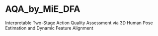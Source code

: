 # AQA_by_MiE_DFA
Interpretable Two-Stage Action Quality Assessment via 3D Human Pose Estimation and Dynamic Feature Alignment
